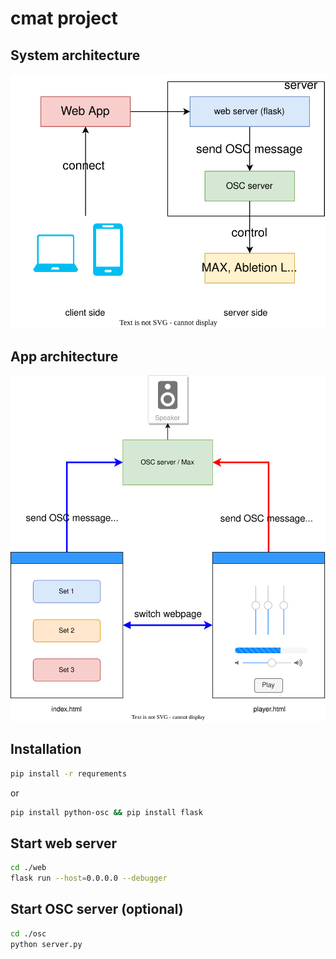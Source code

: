 # cmat project

## System architecture

![](arch.svg)

## App  architecture

![](arch-new.svg)



## Installation

```sh
pip install -r requrements
```
or
```sh
pip install python-osc && pip install flask
```

## Start web server
```sh
cd ./web
flask run --host=0.0.0.0 --debugger
```

## Start OSC server (optional)
```sh
cd ./osc
python server.py
```



